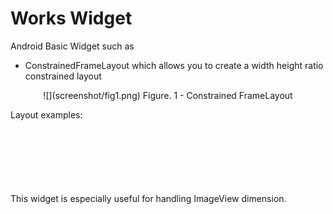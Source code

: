 Works Widget
===========

Android Basic Widget such as

- ConstrainedFrameLayout which allows you to create a width height ratio constrained layout

<center>
![](screenshot/fig1.png)
Figure. 1 - Constrained FrameLayout
</center>

Layout examples:
<code>
<pre>
<view
            class="works.ConstrainedFrameLayout"
            android:layout_width="wrap_content"
            android:layout_height="wrap_content"
            works:ratioHorizontal="integer"
            works:ratioVertical="integer"
            works:keep="width|height">
</pre>
</code>

This widget is especially useful for handling ImageView dimension. 